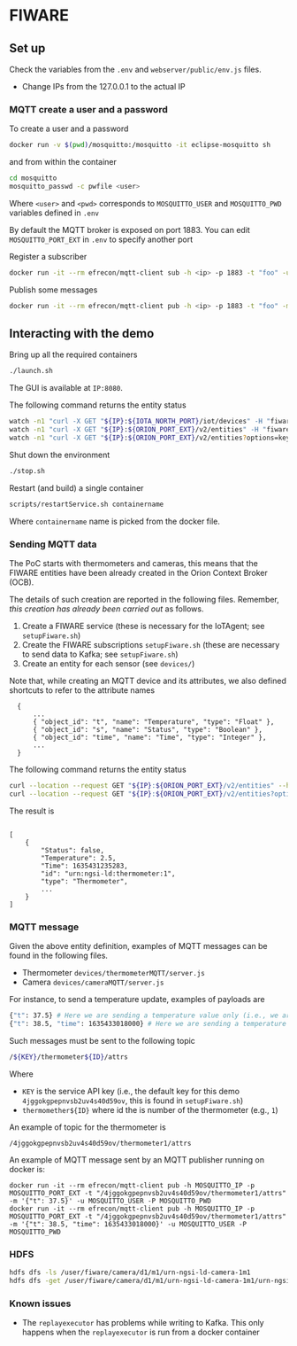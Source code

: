 # FIWARE

## Set up

Check the variables from the `.env` and `webserver/public/env.js` files.
- Change IPs from the 127.0.0.1 to the actual IP

### MQTT create a user and a password

To create a user and a password
```sh
docker run -v $(pwd)/mosquitto:/mosquitto -it eclipse-mosquitto sh
```
and from within the container
```sh
cd mosquitto
mosquitto_passwd -c pwfile <user>
```
Where `<user>` and `<pwd>` corresponds to `MOSQUITTO_USER` and `MOSQUITTO_PWD` variables defined in `.env`

By default the MQTT broker is exposed on port 1883.
You can edit `MOSQUITTO_PORT_EXT` in `.env` to specify another port

Register a subscriber
```sh
docker run -it --rm efrecon/mqtt-client sub -h <ip> -p 1883 -t "foo" -u <user> -P <pwd>
```

Publish some messages
```sh
docker run -it --rm efrecon/mqtt-client pub -h <ip> -p 1883 -t "foo" -m "bar" -u <user> -P <pwd>
```

## Interacting with the demo

Bring up all the required containers

```sh
./launch.sh
```
The GUI is available at `IP:8080`.

The following command returns the entity status

```sh
watch -n1 "curl -X GET "${IP}:${IOTA_NORTH_PORT}/iot/devices" -H "fiware-service: ${FIWARE_SERVICE}" -H "fiware-servicepath: ${FIWARE_SERVICEPATH}" | python -m json.tool"
watch -n1 "curl -X GET "${IP}:${ORION_PORT_EXT}/v2/entities" -H "fiware-service: ${FIWARE_SERVICE}" -H "fiware-servicepath: ${FIWARE_SERVICEPATH}" | python -m json.tool"
watch -n1 "curl -X GET "${IP}:${ORION_PORT_EXT}/v2/entities?options=keyValues" -H "fiware-service: ${FIWARE_SERVICE}" -H "fiware-servicepath: ${FIWARE_SERVICEPATH}" | python -m json.tool"
```

Shut down the environment

```sh
./stop.sh
``` 

Restart (and build) a single container

```sh
scripts/restartService.sh containername
``` 
Where `containername` name is picked from the docker file.

### Sending MQTT data

The PoC starts with thermometers and cameras, this means that the FIWARE entities have been already created in the Orion Context Broker (OCB).

The details of such creation are reported in the following files. Remember, *this creation has already been carried out* as follows.

1. Create a FIWARE service (these is necessary for the IoTAgent; see `setupFiware.sh`)
2. Create the FIWARE subscriptions `setupFiware.sh` (these are necessary to send data to Kafka; see `setupFiware.sh`)
3. Create an entity for each sensor (see `devices/`)

Note that, while creating an MQTT device and its attributes, we also defined shortcuts to refer to the attribute names
  ```
    { 
        ...
        { "object_id": "t", "name": "Temperature", "type": "Float" },
        { "object_id": "s", "name": "Status", "type": "Boolean" },
        { "object_id": "time", "name": "Time", "type": "Integer" },
        ... 
    }
  ```

The following command returns the entity status

```sh
curl --location --request GET "${IP}:${ORION_PORT_EXT}/v2/entities" --header "fiware-service: ${FIWARE_SERVICE}" --header "fiware-servicepath: ${FIWARE_SERVICEPATH}" | python -m json.tool
curl --location --request GET "${IP}:${ORION_PORT_EXT}/v2/entities?options=keyValues" --header "fiware-service: ${FIWARE_SERVICE}" --header "fiware-servicepath: ${FIWARE_SERVICEPATH}" | python -m json.tool
```

The result is

```

[
    {
        "Status": false,
        "Temperature": 2.5,
        "Time": 1635431235283,
        "id": "urn:ngsi-ld:thermometer:1",
        "type": "Thermometer",
        ...
    }
]

```

### MQTT message

Given the above entity definition, examples of MQTT messages can be found in the following files.

- Thermometer `devices/thermometerMQTT/server.js`
- Camera `devices/cameraMQTT/server.js`

For instance, to send a temperature update, examples of payloads are

```sh
{"t": 37.5} # Here we are sending a temperature value only (i.e., we are updating a single attribute at the time)
{"t": 38.5, "time": 1635433018000} # Here we are sending a temperature value along with the timestamp in ms (i.e., we are updating multiple attributes at the time)
```

Such messages must be sent to the following topic

```sh
/${KEY}/thermometer${ID}/attrs
```

Where

- `KEY` is the service API key (i.e., the default key for this demo `4jggokgpepnvsb2uv4s40d59ov`, this is found in `setupFiware.sh`)
- `thermomether${ID}` where id the is number of the thermometer (e.g., `1`)

An example of topic for the thermometer is

```
/4jggokgpepnvsb2uv4s40d59ov/thermometer1/attrs
```

An example of MQTT message sent by an MQTT publisher running on docker is:

```
docker run -it --rm efrecon/mqtt-client pub -h MOSQUITTO_IP -p MOSQUITTO_PORT_EXT -t "/4jggokgpepnvsb2uv4s40d59ov/thermometer1/attrs" -m '{"t": 37.5}' -u MOSQUITTO_USER -P MOSQUITTO_PWD
docker run -it --rm efrecon/mqtt-client pub -h MOSQUITTO_IP -p MOSQUITTO_PORT_EXT -t "/4jggokgpepnvsb2uv4s40d59ov/thermometer1/attrs" -m '{"t": 38.5, "time": 1635433018000}' -u MOSQUITTO_USER -P MOSQUITTO_PWD
```

### HDFS

```sh
hdfs dfs -ls /user/fiware/camera/d1/m1/urn-ngsi-ld-camera-1m1
hdfs dfs -get /user/fiware/camera/d1/m1/urn-ngsi-ld-camera-1m1/urn-ngsi-ld-camera-1m1_20211103110958836.png
```

### Known issues

- The `replayexecutor` has problems while writing to Kafka. This only happens when the `replayexecutor` is run from a docker container
